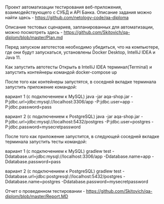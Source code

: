 Проект автоматизации тестирования веб-приложения, взаимодействующего с СУБД и API Банка. Описание задания можно найти здесь - https://github.com/netology-code/qa-diploma

Описание тестовых сценариев, запланированных для автоматизации, можно посмотреть здесь - https://github.com/Skitovich/qa-diplom/blob/master/Plan.md

Перед запуском автотестов необходимо убедиться, что на компьютере, где они будут запускаться, установлены Docker Desktop, IntelliJ IDEA и Java 11.

Как запустить автотесты
Открыть в IntelliJ IDEA терминал(Terminal) и запустить контейнеры командой docker-compose up

После того как контейнеры запустятся, в соседней вкладке терминала запустить приложение командой:

вариант 1 (с подключением к MySQL) java -jar aqa-shop.jar -P:jdbc.url=jdbc:mysql://localhost:3306/app -P:jdbc.user=app -P:jdbc.password=pass

вариант 2 (с подключением к PostgreSQL) java -jar aqa-shop.jar -P:jdbc.url=jdbc:mysql://localhost:5432/postgres -P:jdbc.user=postgres -P:jdbc.password=mysecretpassword

После того как приложение запустится, в следующей соседней вкладке терминала запустить тесты командой:

вариант 1 (с подключением к MySQL) gradlew test -Ddatabase.url=jdbc:mysql://localhost:3306/app -Ddatabase.name=app -Ddatabase.password=pass

вариант 2 (с подключением к PostgreSQL) gradlew test -Ddatabase.url=jdbc:postgresql://localhost:5432/postgres -Ddatabase.name=postgres -Ddatabase.password=mysecretpassword

Отчет о проведенном тестировании - https://github.com/Skitovich/qa-diplom/blob/master/Report.MD
